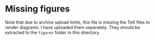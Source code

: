 # Missing figures

Note that due to archive upload limits, this file is missing the TeX files to render diagrams. I have uploaded them separately. They should be extracted to the `figures` folder in this directory.